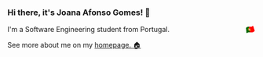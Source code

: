 ### Hi there, it's Joana Afonso Gomes! :wave:

I'm a Software Engineering student from Portugal. &nbsp;<img style="float: right"  width="18" src="https://github.com/joanafonsogomes/joanafonsogomes/blob/main/flag.png">

See more about me on my [homepage. :house:](https://joanafonsogomes.github.io/home/) 

